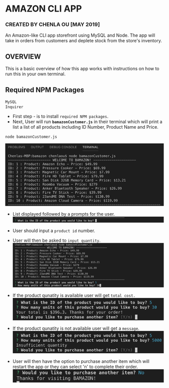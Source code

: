 # **AMAZON CLI APP**
### CREATED BY CHENLA OU [MAY 2019]
An Amazon-like CLI app storefront using MySQL and Node. The app will take in orders from customers and deplete stock from the store's inventory.

## **OVERVIEW**

This is a basic overview of how this app works with instructions on how to run this in your own terminal.

## **Required NPM Packages**
```
MySQL
Inquirer
```

* First step - is to install `required NPM packages`.
* Next, User will run **`bamazonCustomer.js`** in their terminal which will print a list a list of all products including ID Number, Product Name and Price.
```
node bamazonCustomer.js
```
![Results](/images/list2.png)

* List displayed followed by a prompts for the user.
![Results](/images/prompt1.png)
* User should input a `product id` number.
* User will then be asked to `input quantity`.
![Results](/images/prompt2.png)
* If the product qunatity is available user will get `total cost.`
![Results](/images/total.png)
* If the product qunatity is not available user will get a `message`.
![Results](/images/toomuch.png)

* User will then have the option to purchase another item which will restart the app or they can select 'n' to complete their order.
![Results](/images/no.png)


